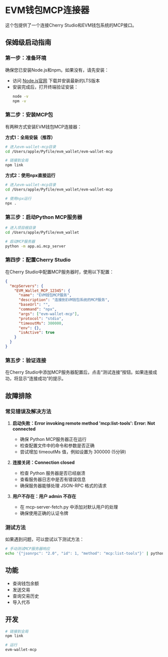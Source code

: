 # EVM钱包MCP连接器

这个包提供了一个连接Cherry Studio和EVM钱包系统的MCP接口。

## 保姆级启动指南

### 第一步：准备环境

确保您已安装Node.js和npm。如果没有，请先安装：
- 访问 [Node.js官网](https://nodejs.org/) 下载并安装最新的LTS版本
- 安装完成后，打开终端验证安装：
  ```bash
  node -v
  npm -v
  ```

### 第二步：安装MCP包

有两种方式安装EVM钱包MCP连接器：

**方式1：全局安装（推荐）**
```bash
# 进入evm-wallet-mcp目录
cd /Users/apple/Pyfile/evm_wallet/evm-wallet-mcp

# 链接到全局
npm link
```

**方式2：使用npx直接运行**
```bash
# 进入evm-wallet-mcp目录
cd /Users/apple/Pyfile/evm_wallet/evm-wallet-mcp

# 使用npx运行
npx .
```

### 第三步：启动Python MCP服务器

```bash
# 进入项目根目录
cd /Users/apple/Pyfile/evm_wallet

# 启动MCP服务器
python -m app.ai.mcp_server
```

### 第四步：配置Cherry Studio

在Cherry Studio中配置MCP服务器时，使用以下配置：

```json
{
  "mcpServers": {
    "EVM_Wallet_MCP_12345": {
      "name": "EVM钱包MCP服务",
      "description": "连接到EVM钱包系统的MCP服务",
      "baseUrl": "",
      "command": "npx",
      "args": ["evm-wallet-mcp"],
      "protocol": "stdio",
      "timeoutMs": 300000,
      "env": {},
      "isActive": true
    }
  }
}
```

### 第五步：验证连接

在Cherry Studio中添加MCP服务器配置后，点击“测试连接”按钮。如果连接成功，将显示“连接成功”的提示。

## 故障排除

### 常见错误及解决方法

1. **启动失败：Error invoking remote method 'mcp:list-tools': Error: Not connected**
   - 确保 Python MCP服务器正在运行
   - 检查配置文件中的命令和参数是否正确
   - 尝试增加 timeoutMs 值，例如设置为 300000 (5分钟)

2. **连接关闭：Connection closed**
   - 检查 Python 服务器是否已经崩溃
   - 查看服务器日志中是否有错误信息
   - 确保服务器能够处理 JSON-RPC 格式的请求

3. **用户不存在：用户 admin 不存在**
   - 在 mcp-server-fetch.py 中添加对默认用户的处理
   - 确保使用正确的认证令牌

### 测试方法

如果遇到问题，可以尝试以下测试方法：

```bash
# 手动测试MCP服务器响应
echo '{"jsonrpc": "2.0", "id": 1, "method": "mcp:list-tools"}' | python -m app.ai.mcp_server
```

## 功能

- 查询钱包余额
- 发送交易
- 查询交易历史
- 导入代币

## 开发

```bash
# 链接到全局
npm link

# 运行
evm-wallet-mcp
```
